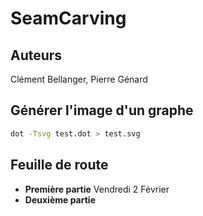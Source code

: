# SeamCarving

## Auteurs
Clément Bellanger, Pierre Génard

## Générer l'image d'un graphe
```bash
dot -Tsvg test.dot > test.svg
```

## Feuille de route

- **Première partie** Vendredi 2 Février
- **Deuxième partie**